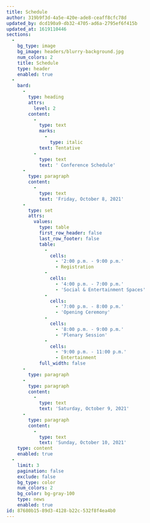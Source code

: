 ```yaml
---
title: Schedule
author: 319b9f3d-4a5e-420e-ade8-ceaff8cfc78d
updated_by: dcd190a9-db32-4705-ad6a-2795ef6f415b
updated_at: 1619110446
sections:
  -
    bg_type: image
    bg_image: headers/blurry-background.jpg
    num_colors: 2
    title: Schedule
    type: header
    enabled: true
  -
    bard:
      -
        type: heading
        attrs:
          level: 2
        content:
          -
            type: text
            marks:
              -
                type: italic
            text: Tentative
          -
            type: text
            text: ' Conference Schedule'
      -
        type: paragraph
        content:
          -
            type: text
            text: 'Friday, October 8, 2021'
      -
        type: set
        attrs:
          values:
            type: table
            first_row_header: false
            last_row_footer: false
            table:
              -
                cells:
                  - '2:00 p.m. - 9:00 p.m.'
                  - Registration
              -
                cells:
                  - '4:00 p.m. - 7:00 p.m.'
                  - 'Social & Entertainment Spaces'
              -
                cells:
                  - '7:00 p.m. - 8:00 p.m.'
                  - 'Opening Ceremony'
              -
                cells:
                  - '8:00 p.m. - 9:00 p.m.'
                  - 'Plenary Session'
              -
                cells:
                  - '9:00 p.m. - 11:00 p.m.'
                  - Entertainment
            full_width: false
      -
        type: paragraph
      -
        type: paragraph
        content:
          -
            type: text
            text: 'Saturday, October 9, 2021'
      -
        type: paragraph
        content:
          -
            type: text
            text: 'Sunday, October 10, 2021'
    type: content
    enabled: true
  -
    limit: 3
    pagination: false
    exclude: false
    bg_type: color
    num_colors: 2
    bg_color: bg-gray-100
    type: news
    enabled: true
id: 87680b15-89d3-4128-b22c-532f8f4ea4b0
---
```

